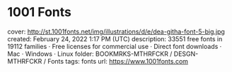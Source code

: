 # 1001 Fonts

cover: http://st.1001fonts.net/img/illustrations/d/e/dea-githa-font-5-big.jpg
created: February 24, 2022 1:17 PM (UTC)
description: 33551 free fonts in 19112 families · Free licenses for commercial use · Direct font downloads · Mac · Windows · Linux
folder: BOOKMRKS-MTHRFCKR / DESGN-MTHRFCKR / Fonts
tags: fonts
url: https://www.1001fonts.com